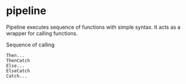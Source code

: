 # pipeline

Pipeline executes sequence of functions with simple syntax. It acts as a wrapper for calling functions.

Sequence of calling
```
Then...
ThenCatch
Else...
ElseCatch
Catch...
```
